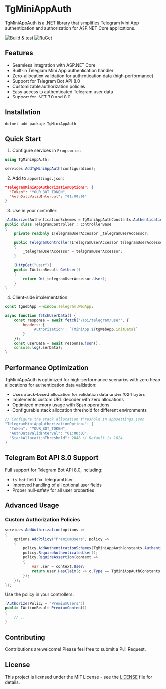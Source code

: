 # TgMiniAppAuth

TgMiniAppAuth is a .NET library that simplifies Telegram Mini App authentication and authorization for ASP.NET Core applications.

[![Build & test](https://github.com/nazarovsa/TgMiniAppAuth/actions/workflows/dotnet-build-and-test.yml/badge.svg)](https://github.com/nazarovsa/TgMiniAppAuth/actions/workflows/dotnet-build-and-test.yml)
[![NuGet](https://img.shields.io/nuget/v/TgMiniAppAuth.svg)](https://www.nuget.org/packages/TgMiniAppAuth/)

## Features

- Seamless integration with ASP.NET Core
- Built-in Telegram Mini App authentication handler
- Zero-allocation validation for authentication data (high-performance)
- Support for Telegram Bot API 8.0
- Customizable authorization policies
- Easy access to authenticated Telegram user data
- Support for .NET 7.0 and 8.0

## Installation

```
dotnet add package TgMiniAppAuth
```

## Quick Start

1. Configure services in `Program.cs`:

```csharp
using TgMiniAppAuth;

services.AddTgMiniAppAuth(configuration);
```

2. Add to `appsettings.json`:

```json
"TelegramMiniAppAuthorizationOptions": {
  "Token": "YOUR_BOT_TOKEN",
  "AuthDataValidInterval": "01:00:00"
}
```

3. Use in your controller:

```csharp
[Authorize(AuthenticationSchemes = TgMiniAppAuthConstants.AuthenticationScheme)]
public class TelegramController : ControllerBase
{
    private readonly ITelegramUserAccessor _telegramUserAccessor;

    public TelegramController(ITelegramUserAccessor telegramUserAccessor)
    {
        _telegramUserAccessor = telegramUserAccessor;
    }

    [HttpGet("user")]
    public IActionResult GetUser()
    {
        return Ok(_telegramUserAccessor.User);
    }
}
```

4. Client-side implementation:

```javascript
const tgWebApp = window.Telegram.WebApp;

async function fetchUserData() {
    const response = await fetch('/api/telegram/user', {
        headers: {
            'Authorization': `TMiniApp ${tgWebApp.initData}`
        }
    });
    const userData = await response.json();
    console.log(userData);
}
```

## Performance Optimization

TgMiniAppAuth is optimized for high-performance scenarios with zero heap allocations for authentication data validation:

- Uses stack-based allocation for validation data under 1024 bytes
- Implements custom URL decoder with zero allocations
- Optimized memory usage with Span<T> operations
- Configurable stack allocation threshold for different environments

```csharp
// Configure the stack allocation threshold in appsettings.json
"TelegramMiniAppAuthorizationOptions": {
  "Token": "YOUR_BOT_TOKEN",
  "AuthDataValidInterval": "01:00:00",
  "StackAllocationThreshold": 2048 // Default is 1024
}
```

## Telegram Bot API 8.0 Support

Full support for Telegram Bot API 8.0, including:

- `is_bot` field for TelegramUser
- Improved handling of all optional user fields
- Proper null-safety for all user properties

## Advanced Usage

### Custom Authorization Policies

```csharp
services.AddAuthorization(options =>
{
    options.AddPolicy("PremiumUsers", policy =>
    {
        policy.AddAuthenticationSchemes(TgMiniAppAuthConstants.AuthenticationScheme);
        policy.RequireAuthenticatedUser();
        policy.RequireAssertion(context =>
        {
            var user = context.User;
            return user.HasClaim(c => c.Type == TgMiniAppAuthConstants.Claims.IsPremium && c.Value == "True");
        });
    });
});
```

Use the policy in your controllers:

```csharp
[Authorize(Policy = "PremiumUsers")]
public IActionResult PremiumContent()
{
    // ...
}
```

## Contributing

Contributions are welcome! Please feel free to submit a Pull Request.

## License

This project is licensed under the MIT License - see the [LICENSE](LICENSE) file for details.